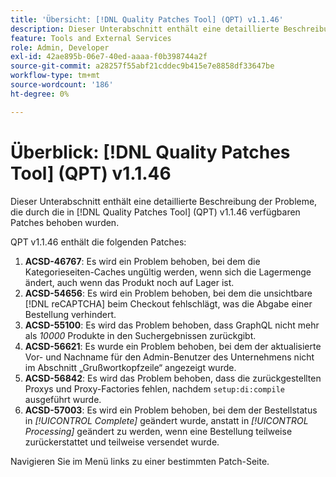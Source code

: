 ```yaml
---
title: 'Übersicht: [!DNL Quality Patches Tool] (QPT) v1.1.46'
description: Dieser Unterabschnitt enthält eine detaillierte Beschreibung der Probleme, die durch die in Version 1.1.46  [!DNL Quality Patches Tool]  Patches behoben wurden.
feature: Tools and External Services
role: Admin, Developer
exl-id: 42ae895b-06e7-40ed-aaaa-f0b398744a2f
source-git-commit: a28257f55abf21cddec9b415e7e8858df33647be
workflow-type: tm+mt
source-wordcount: '186'
ht-degree: 0%

---
```


# Überblick: [!DNL Quality Patches Tool] (QPT) v1.1.46

Dieser Unterabschnitt enthält eine detaillierte Beschreibung der Probleme, die durch die in [!DNL Quality Patches Tool] (QPT) v1.1.46 verfügbaren Patches behoben wurden.

QPT v1.1.46 enthält die folgenden Patches:

1. **ACSD-46767**: Es wird ein Problem behoben, bei dem die Kategorieseiten-Caches ungültig werden, wenn sich die Lagermenge ändert, auch wenn das Produkt noch auf Lager ist.
1. **ACSD-54656**: Es wird ein Problem behoben, bei dem die unsichtbare [!DNL reCAPTCHA] beim Checkout fehlschlägt, was die Abgabe einer Bestellung verhindert.
1. **ACSD-55100**: Es wird das Problem behoben, dass GraphQL nicht mehr als *10000* Produkte in den Suchergebnissen zurückgibt.
1. **ACSD-56621**: Es wurde ein Problem behoben, bei dem der aktualisierte Vor- und Nachname für den Admin-Benutzer des Unternehmens nicht im Abschnitt „Grußwortkopfzeile“ angezeigt wurde.
1. **ACSD-56842**: Es wird das Problem behoben, dass die zurückgestellten Proxys und Proxy-Factories fehlen, nachdem `setup:di:compile` ausgeführt wurde.
1. **ACSD-57003**: Es wird ein Problem behoben, bei dem der Bestellstatus in *[!UICONTROL Complete]* geändert wurde, anstatt in *[!UICONTROL Processing]* geändert zu werden, wenn eine Bestellung teilweise zurückerstattet und teilweise versendet wurde.

Navigieren Sie im Menü links zu einer bestimmten Patch-Seite.
